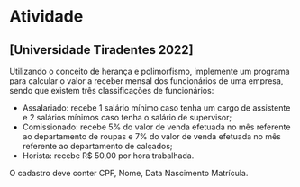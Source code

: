 # Atividade

## [Universidade Tiradentes 2022]

Utilizando o conceito de herança e polimorfismo, implemente um programa
para calcular o valor a receber mensal dos funcionários de uma empresa,
sendo que existem três classificações de funcionários:
* Assalariado: recebe 1 salário mínimo caso tenha um cargo de assistente
e 2 salários mínimos caso tenha o salário de supervisor;
* Comissionado: recebe 5% do valor de venda efetuada no mês referente
ao departamento de roupas e 7% do valor de venda efetuada no mês
referente ao departamento de calçados;
* Horista: recebe R$ 50,00 por hora trabalhada.

O cadastro deve conter CPF, Nome, Data Nascimento Matrícula.